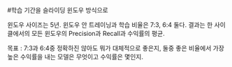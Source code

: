 #학습 기간을 슬라이딩 윈도우 방식으로

윈도우 사이즈는 5년. 윈도우 안 트레이닝과 학습 비율은 7:3, 6:4 둘다.
결과는 한 사이클에서의 모든 윈도우의 Precision과 Recall과 수익률의 평균.

목표 : 7:3과 6:4중 정확하진 않아도 뭐가 대체적으로 좋은지, 둘중 좋은 비율에서 가장 높은 수익률을 내는 모델은 무엇이고 수익률은 몇인지.
